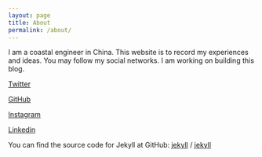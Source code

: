 ```yaml
---
layout: page
title: About
permalink: /about/
---
```


I am a coastal engineer in China. This website is to record my experiences and ideas. You may follow my social networks.
I am working on building this blog. <br>


[Twitter](https://twitter.com/famiuer)

[GitHub](https://github.com/famieur)

[Instagram](https://www.instagram.com/famiuer/)

[Linkedin](https://www.linkedin.com/in/gsamuelchen/)




You can find the source code for Jekyll at GitHub:
[jekyll][jekyll-organization] /
[jekyll](https://github.com/jekyll/jekyll)


[jekyll-organization]: https://github.com/jekyll
